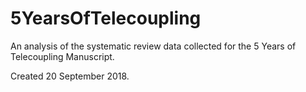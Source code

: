 # 5YearsOfTelecoupling
An analysis of the systematic review data collected for the 5 Years of Telecoupling Manuscript. 

Created 20 September 2018. 